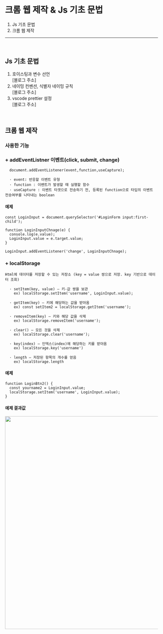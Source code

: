 # 크롬 웹 제작 & Js 기초 문법
1. Js 기초 문법
2. 크롬 웹 제작

---

<br>

## Js 기초 문법

1) 호이스팅과 변수 선언<br>
  [블로그 주소]
2) 네이밍 컨벤션, 식별자 네이밍 규칙<br>
  [블로그 주소]
3) vscode prettier 설정<br>
  [블로그 주소]

<br>

## 크롬 웹 제작

### 사용한 기능

### + addEventListner 이벤트(click, submit, change)
```
  document.addEventListener(event,function,useCapture);
```
```
  · event: 반응할 이벤트 유형
  · function : 이벤트가 발생할 때 실행할 함수
  · useCapture : 이벤트 타겟으로 전송하기 전, 등록된 function으로 타입의 이벤트 전송여부를 나타내는 boolean
```
#### 예제
```
const LoginInput = document.querySelector('#LoginForm input:first-child');

function LoginInputChnage(e) {
  console.log(e.value);
  LoginInput.value = e.target.value;
}

LoginInput.addEventListener('change', LoginInputChnage);
```
### + localStorage
```
Html에 데이터를 저장할 수 있는 저장소 (key = value 쌍으로 저장. key 기반으로 데이터 조회)
```
```
  · setItem(key, value) – 키-값 쌍을 보관
    ex) localStorage.setItem('username', LoginInput.value);

  · getItem(key) – 키에 해당하는 값을 받아옴
    ex) const setItem2 = localStorage.getItem('username');

  · removeItem(key) – 키와 해당 값을 삭제
    ex) localStorage.removeItem('username');

  · clear() – 모든 것을 삭제
    ex) localStorage.clear('username');

  · key(index) – 인덱스(index)에 해당하는 키를 받아옴
    ex) localStorage.key('username')

  · length – 저장된 항목의 개수를 얻음
    ex) localStorage.length
  ```
#### 예제
```
function LoginBtn2() {
  const yourname2 = LoginInput.value;
  localStorage.setItem('username', LoginInput.value);
}
```
#### 예제 결과값
<img src="https://ibb.co/DW01cPJ" width="700">
